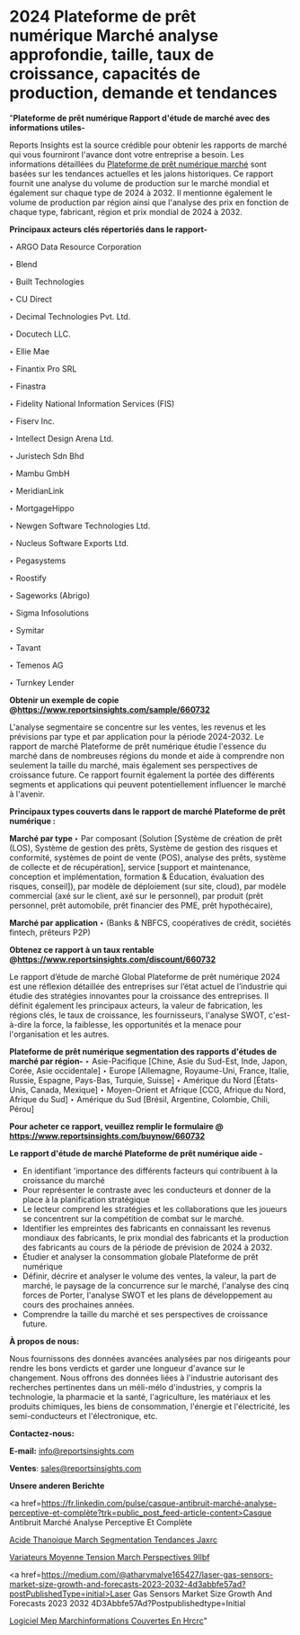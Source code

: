 # 2024 Plateforme de prêt numérique Marché analyse approfondie, taille, taux de croissance, capacités de production, demande et tendances

"<strong>Plateforme de prêt numérique Rapport d'étude de marché avec des informations utiles-</strong>

Reports Insights est la source crédible pour obtenir les rapports de marché qui vous fourniront l'avance dont votre entreprise a besoin. Les informations détaillées du <a href=https://www.reportsinsights.com/sample/660732>Plateforme de prêt numérique marché</a> sont basées sur les tendances actuelles et les jalons historiques. Ce rapport fournit une analyse du volume de production sur le marché mondial et également sur chaque type de 2024 à 2032. Il mentionne également le volume de production par région ainsi que l'analyse des prix en fonction de chaque type, fabricant, région et prix mondial de 2024 à 2032.

<b>Principaux acteurs clés répertoriés dans le rapport-</b>

‣ ARGO Data Resource Corporation

‣ Blend

‣ Built Technologies

‣ CU Direct

‣ Decimal Technologies Pvt. Ltd.

‣ Docutech LLC.

‣ Ellie Mae

‣ Finantix Pro SRL

‣ Finastra

‣ Fidelity National Information Services (FIS)

‣ Fiserv Inc.

‣ Intellect Design Arena Ltd.

‣ Juristech Sdn Bhd

‣ Mambu GmbH

‣ MeridianLink

‣ MortgageHippo

‣ Newgen Software Technologies Ltd.

‣ Nucleus Software Exports Ltd.

‣ Pegasystems

‣ Roostify

‣ Sageworks (Abrigo)

‣ Sigma Infosolutions

‣ Symitar

‣ Tavant

‣ Temenos AG

‣ Turnkey Lender

<strong><b>Obtenir un exemple de copie @</b></strong><a href=https://www.reportsinsights.com/sample/660732><strong><b>https://www.reportsinsights.com/sample/660732</b></strong></a>

L'analyse segmentaire se concentre sur les ventes, les revenus et les prévisions par type et par application pour la période 2024-2032. Le rapport de marché Plateforme de prêt numérique étudie l'essence du marché dans de nombreuses régions du monde et aide à comprendre non seulement la taille du marché, mais également ses perspectives de croissance future. Ce rapport fournit également la portée des différents segments et applications qui peuvent potentiellement influencer le marché à l'avenir.

<strong>Principaux types couverts dans le rapport de marché Plateforme de prêt numérique :</strong>

<strong>Marché par type </strong>
‣ Par composant (Solution [Système de création de prêt (LOS), Système de gestion des prêts, Système de gestion des risques et conformité, systèmes de point de vente (POS), analyse des prêts, système de collecte et de récupération], service [support et maintenance, conception et implémentation, formation & Éducation, évaluation des risques, conseil]), par modèle de déploiement (sur site, cloud), par modèle commercial (axé sur le client, axé sur le personnel), par produit (prêt personnel, prêt automobile, prêt financier des PME, prêt hypothécaire),

<strong>Marché par application </strong>
‣ (Banks & NBFCS, coopératives de crédit, sociétés fintech, prêteurs P2P)

<strong><b>Obtenez ce rapport à un taux rentable @</b></strong><a href=https://www.reportsinsights.com/discount/660732><strong><b>https://www.reportsinsights.com/discount/660732</b></strong></a>

Le rapport d’étude de marché Global Plateforme de prêt numérique 2024 est une réflexion détaillée des entreprises sur l’état actuel de l’industrie qui étudie des stratégies innovantes pour la croissance des entreprises. Il définit également les principaux acteurs, la valeur de fabrication, les régions clés, le taux de croissance, les fournisseurs, l'analyse SWOT, c'est-à-dire la force, la faiblesse, les opportunités et la menace pour l'organisation et les autres.

<strong>Plateforme de prêt numérique segmentation des rapports d'études de marché par région-</strong>
‣ Asie-Pacifique [Chine, Asie du Sud-Est, Inde, Japon, Corée, Asie occidentale]
‣ Europe [Allemagne, Royaume-Uni, France, Italie, Russie, Espagne, Pays-Bas, Turquie, Suisse]
‣ Amérique du Nord [États-Unis, Canada, Mexique]
‣ Moyen-Orient et Afrique [CCG, Afrique du Nord, Afrique du Sud]
‣ Amérique du Sud [Brésil, Argentine, Colombie, Chili, Pérou]

<strong>Pour acheter ce rapport, veuillez remplir le formulaire @   <a href=https://www.reportsinsights.com/buynow/660732>https://www.reportsinsights.com/buynow/660732</a></strong>

<strong>Le rapport d'étude de marché Plateforme de prêt numérique aide -</strong>
<ul>
  <li>En identifiant 'importance des différents facteurs qui contribuent à la croissance du marché</li>
  <li>Pour représenter le contraste avec les conducteurs et donner de la place à la planification stratégique</li>
  <li>Le lecteur comprend les stratégies et les collaborations que les joueurs se concentrent sur la compétition de combat sur le marché.</li>
  <li>Identifier les empreintes des fabricants en connaissant les revenus mondiaux des fabricants, le prix mondial des fabricants et la production des fabricants au cours de la période de prévision de 2024 à 2032.</li>
  <li>Étudier et analyser la consommation globale Plateforme de prêt numérique</li>
  <li>Définir, décrire et analyser le volume des ventes, la valeur, la part de marché, le paysage de la concurrence sur le marché, l'analyse des cinq forces de Porter, l'analyse SWOT et les plans de développement au cours des prochaines années.</li>
  <li>Comprendre la taille du marché et ses perspectives de croissance future.</li>
</ul>
<strong>À propos de nous:</strong>

Nous fournissons des données avancées analysées par nos dirigeants pour rendre les bons verdicts et garder une longueur d'avance sur le changement. Nous offrons des données liées à l'industrie autorisant des recherches pertinentes dans un méli-mélo d'industries, y compris la technologie, la pharmacie et la santé, l'agriculture, les matériaux et les produits chimiques, les biens de consommation, l'énergie et l'électricité, les semi-conducteurs et l'électronique, etc.

<strong>Contactez-nous:</strong>

<strong>E-mail:</strong> <a href=mailto:info@reportsinsights.com>info@reportsinsights.com</a>

<strong>Ventes</strong>: <a href=mailto:sales@reportsinsights.com>sales@reportsinsights.com</a>

<strong>Unsere anderen Berichte</strong>

<a href=https://fr.linkedin.com/pulse/casque-antibruit-marché-analyse-perceptive-et-complète?trk=public_post_feed-article-content>Casque Antibruit Marché Analyse Perceptive Et Complète</a>

<a href=https://www.linkedin.com/pulse/acide-%C3%A9thanoique-march%C3%A9-segmentation-tendances-jaxrc/>Acide Thanoique March Segmentation Tendances Jaxrc</a>

<a href=https://www.linkedin.com/pulse/variateurs-moyenne-tension-march%C3%A9-perspectives-9ilbf/>Variateurs Moyenne Tension March Perspectives 9Ilbf</a>

<a href=https://medium.com/@atharvmalve165427/laser-gas-sensors-market-size-growth-and-forecasts-2023-2032-4d3abbfe57ad?postPublishedType=initial>Laser Gas Sensors Market Size Growth And Forecasts 2023 2032 4D3Abbfe57Ad?Postpublishedtype=Initial</a>

<a href=https://www.linkedin.com/pulse/logiciel-mep-march%C3%A9informations-couvertes-en-hrcrc/>Logiciel Mep Marchinformations Couvertes En Hrcrc</a>"

